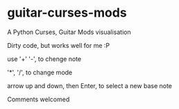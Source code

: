 # guitar-curses-mods
A Python Curses, Guitar Mods visualisation

Dirty code, but works well for me :P

use '+' '-', to chenge note

'*', '/', to change mode

arrow up and down, then Enter, to select a new base note

Comments welcomed

